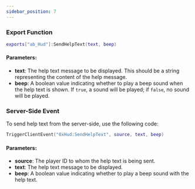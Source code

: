 ```yaml
---
sidebar_position: 7
---
```


### Export Function
```lua
exports["ab_Hud"]:SendHelpText(text, beep)
```
#### Parameters:
- **text**: The help text message to be displayed. This should be a string representing the content of the help message.
- **beep**: A boolean value indicating whether to play a beep sound when the help text is shown. If `true`, a sound will be played; if `false`, no sound will be played.

### Server-Side Event
To send help text from the server-side, use the following code:
```lua
TriggerClientEvent("0xHud:SendHelpText", source, text, beep)
```
#### Parameters:
- **source**: The player ID to whom the help text is being sent.
- **text**: The help text message to be displayed.
- **beep**: A boolean value indicating whether to play a beep sound with the help text.
